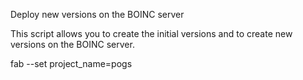 Deploy new versions on the BOINC server

This script allows you to create the initial versions and to create new versions on the BOINC server.

fab --set project_name=pogs <target>
